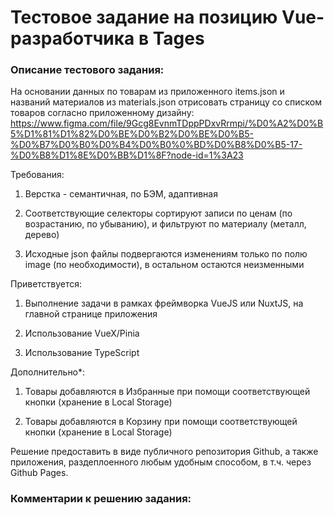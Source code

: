 # Тестовое задание на позицию Vue-разработчика в Tages

### Описание тестового задания:

На основании данных по товарам из приложенного items.json и названий материалов из materials.json отрисовать страницу со списком товаров согласно приложенному дизайну: https://www.figma.com/file/9Gcg8EvnmTDppPDxvRrmpi/%D0%A2%D0%B5%D1%81%D1%82%D0%BE%D0%B2%D0%BE%D0%B5-%D0%B7%D0%B0%D0%B4%D0%B0%0%BD%D0%B8%D0%B5-17-%D0%B8%D1%8E%D0%BB%D1%8F?node-id=1%3A23


Требования:

1. Верстка - семантичная, по БЭМ, адаптивная

2. Соответствующие селекторы сортируют записи по ценам (по возрастанию, по
убыванию), и фильтруют по материалу (металл, дерево)

3. Исходные json файлы подвергаются изменениям только по полю image (по
необходимости), в остальном остаются неизменными


Приветствуется:

1. Выполнение задачи в рамках фреймворка VueJS или NuxtJS, на главной странице
приложения

2. Использование VueX/Pinia

3. Использование TypeScript


Дополнительно*:

1. Товары добавляются в Избранные при помощи соответствующей кнопки (хранение
в Local Storage)

2. Товары добавляются в Корзину при помощи соответствующей кнопки (хранение в
Local Storage)


Решение предоставить в виде публичного репозитория Github, а также приложения,
раздеплоенного любым удобным способом, в т.ч. через Github Pages.



### Комментарии к решению задания:
